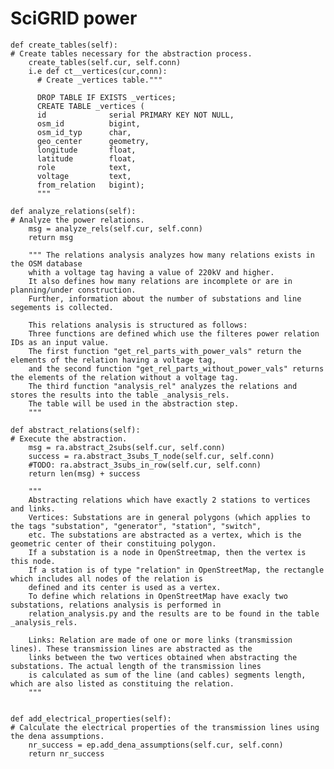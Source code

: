 # SciGRID power


    def create_tables(self):
    # Create tables necessary for the abstraction process. 
        create_tables(self.cur, self.conn)
        i.e def ct__vertices(cur,conn):
          # Create _vertices table."""
          
          DROP TABLE IF EXISTS _vertices;
          CREATE TABLE _vertices (
          id              serial PRIMARY KEY NOT NULL, 
          osm_id          bigint,
          osm_id_typ      char, 
          geo_center      geometry,
          longitude       float,
          latitude        float,
          role            text,
          voltage         text,
          from_relation   bigint);
          """
    
    def analyze_relations(self):
	# Analyze the power relations. 
        msg = analyze_rels(self.cur, self.conn)
        return msg
    
        """ The relations analysis analyzes how many relations exists in the OSM database 
        whith a voltage tag having a value of 220kV and higher. 
        It also defines how many relations are incomplete or are in planning/under construction.
        Further, information about the number of substations and line segements is collected.
 
        This relations analysis is structured as follows:
        Three functions are defined which use the filteres power relation IDs as an input value. 
        The first function "get_rel_parts_with_power_vals" return the elements of the relation having a voltage tag, 
        and the second function "get_rel_parts_without_power_vals" returns the elements of the relation without a voltage tag. 
        The third function "analysis_rel" analyzes the relations and stores the results into the table _analysis_rels.
        The table will be used in the abstraction step.
        """
    
    def abstract_relations(self):
	# Execute the abstraction. 
        msg = ra.abstract_2subs(self.cur, self.conn)
        success = ra.abstract_3subs_T_node(self.cur, self.conn)
        #TODO: ra.abstract_3subs_in_row(self.cur, self.conn)
        return len(msg) + success
        
        """
        Abstracting relations which have exactly 2 stations to vertices and links.
        Vertices: Substations are in general polygons (which applies to the tags "substation", "generator", "station", "switch", 
        etc. The substations are abstracted as a vertex, which is the geometric center of their constituing polygon. 
        If a substation is a node in OpenStreetmap, then the vertex is this node.
        If a station is of type "relation" in OpenStreetMap, the rectangle which includes all nodes of the relation is 
        defined and its center is used as a vertex. 
        To define which relations in OpenStreetMap have exacly two substations, relations analysis is performed in
        relation_analysis.py and the results are to be found in the table _analysis_rels.
        
        Links: Relation are made of one or more links (transmission lines). These transmission lines are abstracted as the
        links between the two vertices obtained when abstracting the substations. The actual length of the transmission lines
        is calculated as sum of the line (and cables) segments length, which are also listed as constituing the relation.    
        """ 
        
        
    def add_electrical_properties(self):
	# Calculate the electrical properties of the transmission lines using the dena assumptions. 
        nr_success = ep.add_dena_assumptions(self.cur, self.conn)
        return nr_success
